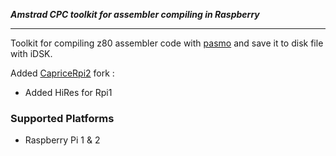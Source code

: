  

_**Amstrad CPC toolkit for assembler compiling in Raspberry**_

---------------------------------------------------------------

Toolkit for compiling z80 assembler code with [pasmo](http://pasmo.speccy.org/) and save it to disk file with iDSK.

Added [CapriceRpi2](https://github.com/KaosOverride/CapriceRPI) fork :

- Added HiRes for Rpi1 
 
### Supported Platforms

 * Raspberry Pi 1 & 2
  